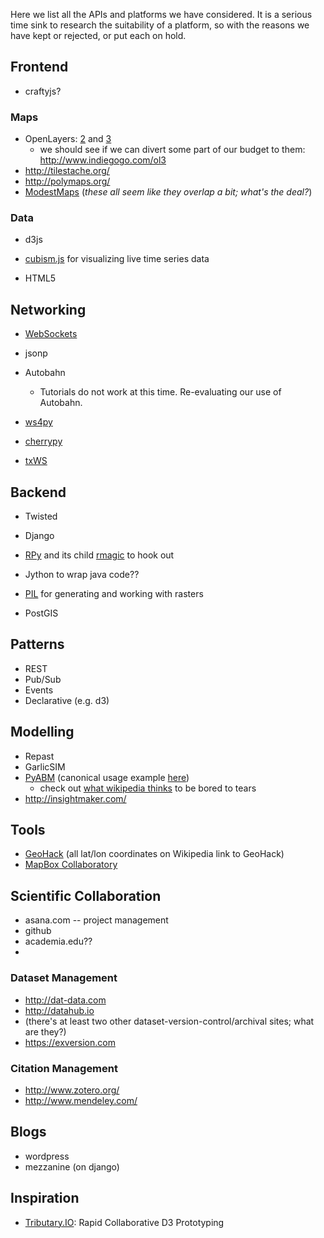 Here we list all the APIs and platforms we have considered. It is a serious time sink to research the suitability of a platform, so with the reasons we have kept or rejected, or put  each on hold.


## Frontend

* craftyjs?

### Maps

* OpenLayers: [2](http://openlayers.org) and [3](http://ol3js.org)
  * we should see if we can divert some part of our budget to them: http://www.indiegogo.com/ol3
* http://tilestache.org/
* http://polymaps.org/
* [ModestMaps](http://modestmaps.com/examples/)
(_these all seem like they overlap a bit; what's the deal?_)

### Data
* d3js
* [cubism.js](http://square.github.io/cubism/) for visualizing live time series data

* HTML5

## Networking

* [WebSockets](http://www.websocket.org/quantum.html)
* jsonp

* Autobahn
  * Tutorials do not work at this time. Re-evaluating our use of Autobahn.

* [ws4py](https://github.com/Lawouach/WebSocket-for-Python)
* [cherrypy](http://www.cherrypy.org/)
* [txWS](https://github.com/MostAwesomeDude/txWS)

## Backend
* Twisted
* Django
* [RPy](http://rpy.sourceforge.net/rpy2.html) and its child [rmagic](http://ipython.org/ipython-doc/dev/config/extensions/rmagic.html) to hook out
* Jython to wrap java code??
* [PIL](http://pillow.readthedocs.org/) for generating and working with rasters

* PostGIS

## Patterns
* REST
* Pub/Sub
* Events
* Declarative (e.g. d3)

## Modelling
* Repast
* GarlicSIM
* [PyABM](http://www-rohan.sdsu.edu/~zvoleff/research/pyabm/) (canonical usage example [here](https://github.com/azvoleff/chitwanabm/blob/master/chitwanabm/agents.py))
  * check out [what wikipedia thinks](http://en.wikipedia.org/wiki/Comparison_of_agent-based_modeling_software) to be bored to tears
* http://insightmaker.com/

## Tools

* [GeoHack](https://tools.wmflabs.org/geohack/) (all lat/lon coordinates on Wikipedia link to GeoHack)
* [MapBox Collaboratory](https://www.mapbox.com/)

## Scientific Collaboration

* asana.com -- project management
* github
* academia.edu??
* 

### Dataset Management
* http://dat-data.com 
* http://datahub.io
* (there's at least two other dataset-version-control/archival sites; what are they?)
* https://exversion.com

### Citation Management
* http://www.zotero.org/
* http://www.mendeley.com/


## Blogs
* wordpress
* mezzanine (on django)

## Inspiration

* [Tributary.IO](https://github.com/enjalot/tributary.io): Rapid Collaborative D3 Prototyping
